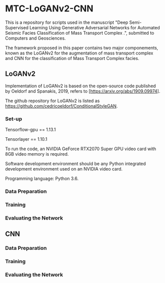 # MTC-LoGANv2-CNN
This is a repository for scripts used in the manuscript "Deep Semi-Supervised Learning Using Generative Adversarial Networks for Automated Seismic Facies Classification of Mass Transport Complex .", submitted to Computers and Geosciences.

The framework proposed in this paper contains two major componements, known as the LoGANv2 for the augmentation of mass transport complex and CNN for the classification of Mass Transport Complex facies. 

## LoGANv2
Implementation of LoGANv2 is based on the open-source code published by Oeldorf and Spanakis, 2019, refers to [https://arxiv.org/abs/1909.09974]. 

The github repository for LoGANv2 is listed as https://github.com/cedricoeldorf/ConditionalStyleGAN. 

### Set-up

Tensorflow-gpu == 1.13.1

Tensorlayer == 1.10.1

To run the code, an NVIDIA GeForce RTX2070 Super GPU video card with 8GB video memory is required.

Software development environment should be any Python integrated development environment used on an NVIDIA video card.

Programming language: Python 3.6.




### Data Preparation
### Training

### Evaluating the Network

## CNN

### Data Preparation
### Training

### Evaluating the Network
